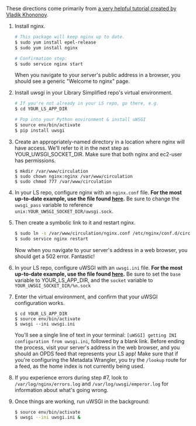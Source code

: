 These directions come primarily from [a very helpful tutorial created by Vladik Khononov](http://vladikk.com/2013/09/12/serving-flask-with-nginx-on-ubuntu/).

1. Install nginx.

    ```sh
    # This package will keep nginx up to date.
    $ sudo yum install epel-release
    $ sudo yum install nginx
    
    # Confirmation step:
    $ sudo service nginx start
    ```
    When you navigate to your server's public address in a browser, you should see a generic "Welcome to nginx" page.

2. Install uwsgi in your Library Simplified repo's virtual environment.

    ```sh
    # If you're not already in your LS repo, go there, e.g.
    $ cd YOUR_LS_APP_DIR
    
    # Pop into your Python environment & install uWSGI
    $ source env/bin/activate
    $ pip install uwsgi
    ```

3. Create an appropriately-named directory in a location where nginx will have access. We'll refer to it in the next step as YOUR_UWSGI_SOCKET_DIR. Make sure that both nginx and ec2-user has permissions.

    ```
    $ mkdir /var/www/circulation
    $ sudo chown nginx:nginx /var/www/circulation
    $ sudo chmod 777 /var/www/circulation
    ```

4. In your LS repo, configure nginx with an `nginx.conf` file. **For the most up-to-date example, use the file found [here](https://github.com/NYPL-Simplified/circulation-docker/blob/master/deploy/nginx.conf).** Be sure to change the `uwsgi_pass` variable to reference `unix:YOUR_UWSGI_SOCKET_DIR/uwsgi.sock`.

5. Then create a symbolic link to it and restart nginx. 

    ```sh
    $ sudo ln -s /var/www/circulation/nginx.conf /etc/nginx/conf.d/circulation.conf
    $ sudo service nginx restart
    ```
    Now when you navigate to your server's address in a web browser, you should get a 502 error. Fantastic!

6. In your LS repo, configure uWSGI with an `uwsgi.ini` file. **For the most up-to-date example, use the file found [here](https://github.com/NYPL-Simplified/circulation-docker/blob/master/deploy/uwsgi.ini).** Be sure to set the `base` variable to YOUR_LS_APP_DIR, and the `socket` variable to `YOUR_UWSGI_SOCKET_DIR/%n.sock`

7. Enter the virtual environment, and confirm that your uWSGI configuration works.

    ```
    $ cd YOUR_LS_APP_DIR
    $ source env/bin/activate
    $ uwsgi --ini uwsgi.ini
    ```

    You'll see a single line of text in your terminal: `[uWSGI] getting INI configuration from uwsgi.ini`, followed by a blank link. Before ending the process, visit your server's address in the web browser, and you should an OPDS feed that represents your LS app! Make sure that if you're configuring the Metadata Wrangler, you try the `/lookup` route for a feed, as the home index is not currently being used.

8. If you experience errors during step #7, look to `/var/log/nginx/errors.log` and `/var/log/uwsgi/emperor.log` for information about what's going wrong.

9. Once things are working, run uWSGI in the background:
    ```sh
    $ source env/bin/activate
    $ uwsgi --ini uwsgi.ini &
    ```